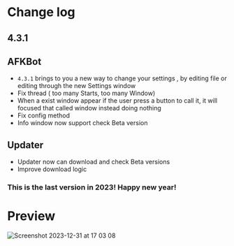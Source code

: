# Change log

## 4.3.1

## AFKBot

- `4.3.1` brings to you a new way to change your settings , by editing file or editing through the new Settings window
- Fix thread ( too many Starts, too many Window)
- When a exist window appear if the user press a button to call it, it will focused that called window instead doing nothing
- Fix config method
- Info window now support check Beta version

## Updater

- Updater now can download and check Beta versions
- Improve download logic

### This is the last version in 2023! Happy new year!
# Preview

![Screenshot 2023-12-31 at 17 03 08](https://github.com/gorouflex/AFKBot/assets/98001973/0ad12f3b-d5c3-401f-95f1-4ed54d0d8b9d)
